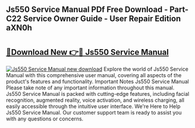 ## Js550 Service Manual PDf Free Download - Part-C22 Service Owner Guide - User Repair Edition aXN0h

# <h2><a href="http://bc45338.oget.top/?id=Js550+Service+Manual">🔗Download New 👉🔴 Js550 Service Manual</a></h2>

[![Js550 Service Manual new download](https://i.imgur.com/5g1atiW.png)](http://bc45338.oget.top/?id=Js550+Service+Manual)
Explore the world of Js550 Service Manual with this comprehensive user manual, covering all aspects of the product's features and functionality. Important Notes Js550 Service Manual Please take note of any important information throughout this manual. Js550 Service Manual is packed with cutting-edge features, including facial recognition, augmented reality, voice activation, and wireless charging, all easily accessible through the intuitive user interface. We're Here to Help Js550 Service Manual. Our customer support team is ready to assist you with any questions or concerns.
